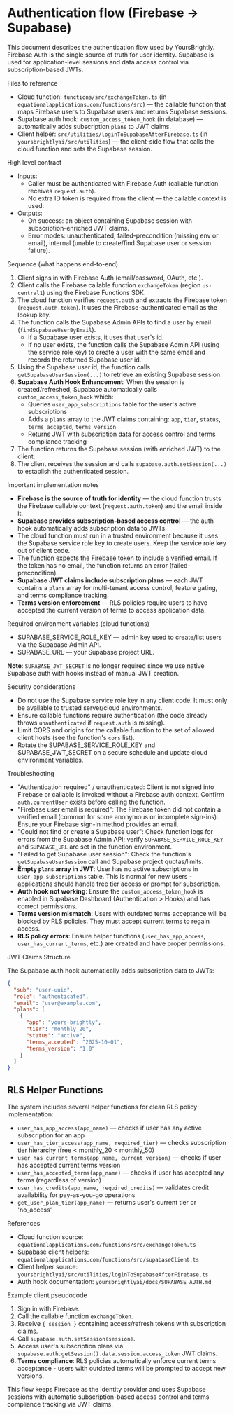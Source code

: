 # Authentication flow (Firebase → Supabase)

This document describes the authentication flow used by YoursBrightly. Firebase Auth is the single source of truth for user identity. Supabase is used for application-level sessions and data access control via subscription-based JWTs.

Files to reference

- Cloud function: `functions/src/exchangeToken.ts` (in `equationalapplications.com/functions/src`) — the callable function that maps Firebase users to Supabase users and returns Supabase sessions.
- Supabase auth hook: `custom_access_token_hook` (in database) — automatically adds subscription `plans` to JWT claims.
- Client helper: `src/utilities/loginToSupabaseAfterFirebase.ts` (in `yoursbrightlyai/src/utilities`) — the client-side flow that calls the cloud function and sets the Supabase session.

High level contract

- Inputs:
  - Caller must be authenticated with Firebase Auth (callable function receives `request.auth`).
  - No extra ID token is required from the client — the callable context is used.
- Outputs:
  - On success: an object containing Supabase session with subscription-enriched JWT claims.
  - Error modes: unauthenticated, failed-precondition (missing env or email), internal (unable to create/find Supabase user or session failure).

Sequence (what happens end-to-end)

1. Client signs in with Firebase Auth (email/password, OAuth, etc.).
2. Client calls the Firebase callable function `exchangeToken` (region `us-central1`) using the Firebase Functions SDK.
3. The cloud function verifies `request.auth` and extracts the Firebase token (`request.auth.token`). It uses the Firebase-authenticated email as the lookup key.
4. The function calls the Supabase Admin APIs to find a user by email (`findSupabaseUserByEmail`).
   - If a Supabase user exists, it uses that user's id.
   - If no user exists, the function calls the Supabase Admin API (using the service role key) to create a user with the same email and records the returned Supabase user id.
5. Using the Supabase user id, the function calls `getSupabaseUserSession(...)` to retrieve an existing Supabase session.
6. **Supabase Auth Hook Enhancement**: When the session is created/refreshed, Supabase automatically calls `custom_access_token_hook` which:
   - Queries `user_app_subscriptions` table for the user's active subscriptions
   - Adds a `plans` array to the JWT claims containing: `app`, `tier`, `status`, `terms_accepted`, `terms_version`
   - Returns JWT with subscription data for access control and terms compliance tracking
7. The function returns the Supabase session (with enriched JWT) to the client.
8. The client receives the session and calls `supabase.auth.setSession(...)` to establish the authenticated session.

Important implementation notes

- **Firebase is the source of truth for identity** — the cloud function trusts the Firebase callable context (`request.auth.token`) and the email inside it.
- **Supabase provides subscription-based access control** — the auth hook automatically adds subscription data to JWTs.
- The cloud function must run in a trusted environment because it uses the Supabase service role key to create users. Keep the service role key out of client code.
- The function expects the Firebase token to include a verified email. If the token has no email, the function returns an error (failed-precondition).
- **Supabase JWT claims include subscription plans** — each JWT contains a `plans` array for multi-tenant access control, feature gating, and terms compliance tracking.
- **Terms version enforcement** — RLS policies require users to have accepted the current version of terms to access application data.

Required environment variables (cloud functions)

- SUPABASE_SERVICE_ROLE_KEY — admin key used to create/list users via the Supabase Admin API.
- SUPABASE_URL — your Supabase project URL.

**Note**: `SUPABASE_JWT_SECRET` is no longer required since we use native Supabase auth with hooks instead of manual JWT creation.

Security considerations

- Do not use the Supabase service role key in any client code. It must only be available to trusted server/cloud environments.
- Ensure callable functions require authentication (the code already throws `unauthenticated` if `request.auth` is missing).
- Limit CORS and origins for the callable function to the set of allowed client hosts (see the function's `cors` list).
- Rotate the SUPABASE_SERVICE_ROLE_KEY and SUPABASE_JWT_SECRET on a secure schedule and update cloud environment variables.

Troubleshooting

- "Authentication required" / unauthenticated: Client is not signed into Firebase or callable is invoked without a Firebase auth context. Confirm `auth.currentUser` exists before calling the function.
- "Firebase user email is required": The Firebase token did not contain a verified email (common for some anonymous or incomplete sign-ins). Ensure your Firebase sign-in method provides an email.
- "Could not find or create a Supabase user": Check function logs for errors from the Supabase Admin API; verify `SUPABASE_SERVICE_ROLE_KEY` and `SUPABASE_URL` are set in the function environment.
- "Failed to get Supabase user session": Check the function's `getSupabaseUserSession` call and Supabase project quotas/limits.
- **Empty `plans` array in JWT**: User has no active subscriptions in `user_app_subscriptions` table. This is normal for new users - applications should handle free tier access or prompt for subscription.
- **Auth hook not working**: Ensure the `custom_access_token_hook` is enabled in Supabase Dashboard (Authentication > Hooks) and has correct permissions.
- **Terms version mismatch**: Users with outdated terms acceptance will be blocked by RLS policies. They must accept current terms to regain access.
- **RLS policy errors**: Ensure helper functions (`user_has_app_access`, `user_has_current_terms`, etc.) are created and have proper permissions.

JWT Claims Structure

The Supabase auth hook automatically adds subscription data to JWTs:

```json
{
  "sub": "user-uuid",
  "role": "authenticated",
  "email": "user@example.com",
  "plans": [
    {
      "app": "yours-brightly",
      "tier": "monthly_20",
      "status": "active",
      "terms_accepted": "2025-10-01",
      "terms_version": "1.0"
    }
  ]
}
```

## RLS Helper Functions

The system includes several helper functions for clean RLS policy implementation:

- `user_has_app_access(app_name)` — checks if user has any active subscription for an app
- `user_has_tier_access(app_name, required_tier)` — checks subscription tier hierarchy (free < monthly_20 < monthly_50)
- `user_has_current_terms(app_name, current_version)` — checks if user has accepted current terms version
- `user_has_accepted_terms(app_name)` — checks if user has accepted any terms (regardless of version)
- `user_has_credits(app_name, required_credits)` — validates credit availability for pay-as-you-go operations
- `get_user_plan_tier(app_name)` — returns user's current tier or 'no_access'

References

- Cloud function source: `equationalapplications.com/functions/src/exchangeToken.ts`
- Supabase client helpers: `equationalapplications.com/functions/src/supabaseClient.ts`
- Client helper source: `yoursbrightlyai/src/utilities/loginToSupabaseAfterFirebase.ts`
- Auth hook documentation: `yoursbrightlyai/docs/SUPABASE_AUTH.md`

Example client pseudocode

1. Sign in with Firebase.
2. Call the callable function `exchangeToken`.
3. Receive `{ session }` containing access/refresh tokens with subscription claims.
4. Call `supabase.auth.setSession(session)`.
5. Access user's subscription plans via `supabase.auth.getSession().data.session.access_token` JWT claims.
6. **Terms compliance**: RLS policies automatically enforce current terms acceptance - users with outdated terms will be prompted to accept new versions.

This flow keeps Firebase as the identity provider and uses Supabase sessions with automatic subscription-based access control and terms compliance tracking via JWT claims.

